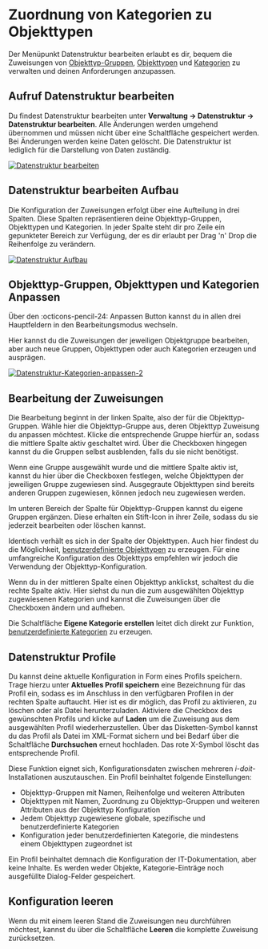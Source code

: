 # Zuordnung von Kategorien zu Objekttypen

Der Menüpunkt Datenstruktur bearbeiten erlaubt es dir, bequem die Zuweisungen von [Objekttyp-Gruppen](../glossar.md), [Objekttypen](../glossar.md) und [Kategorien](../glossar.md) zu verwalten und deinen Anforderungen anzupassen.

## Aufruf Datenstruktur bearbeiten

Du findest Datenstruktur bearbeiten unter **Verwaltung → Datenstruktur → Datenstruktur bearbeiten**. Alle Änderungen werden umgehend übernommen und müssen nicht über eine Schaltfläche gespeichert werden. Bei Änderungen werden keine Daten gelöscht. Die Datenstruktur ist lediglich für die Darstellung von Daten zuständig.

[![Datenstruktur bearbeiten](../assets/images/de/grundlagen/zuordnung-von-kategorien-zu-objekttypen/1-zko.png)](../assets/images/de/grundlagen/zuordnung-von-kategorien-zu-objekttypen/1-zko.png)

## Datenstruktur bearbeiten Aufbau

Die Konfiguration der Zuweisungen erfolgt über eine Aufteilung in drei Spalten. Diese Spalten repräsentieren deine Objekttyp-Gruppen, Objekttypen und Kategorien. In jeder Spalte steht dir pro Zeile ein gepunkteter Bereich zur Verfügung, der es dir erlaubt per Drag 'n' Drop die Reihenfolge zu verändern.

[![Datenstruktur Aufbau](../assets/images/de/grundlagen/zuordnung-von-kategorien-zu-objekttypen/2-zko.png)](../assets/images/de/grundlagen/zuordnung-von-kategorien-zu-objekttypen/2-zko.png)

## Objekttyp-Gruppen, Objekttypen und Kategorien Anpassen

Über den :octicons-pencil-24: Anpassen Button kannst du in allen drei Hauptfeldern in den Bearbeitungsmodus wechseln.

Hier kannst du die Zuweisungen der jeweiligen Objektgruppe bearbeiten, aber auch neue Gruppen, Objekttypen oder auch Kategorien erzeugen und ausprägen.

[![Datenstruktur-Kategorien-anpassen-2](../assets/images/de/grundlagen/zuordnung-von-kategorien-zu-objekttypen/4-zko.png)](../assets/images/de/grundlagen/zuordnung-von-kategorien-zu-objekttypen/4-zko.png)

## Bearbeitung der Zuweisungen

Die Bearbeitung beginnt in der linken Spalte, also der für die Objekttyp-Gruppen. Wähle hier die Objekttyp-Gruppe aus, deren Objekttyp Zuweisung du anpassen möchtest. Klicke die entsprechende Gruppe hierfür an, sodass die mittlere Spalte aktiv geschaltet wird. Über die Checkboxen hingegen kannst du die Gruppen selbst ausblenden, falls du sie nicht benötigst.

Wenn eine Gruppe ausgewählt wurde und die mittlere Spalte aktiv ist, kannst du hier über die Checkboxen festlegen, welche Objekttypen der jeweiligen Gruppe zugewiesen sind. Ausgegraute Objekttypen sind bereits anderen Gruppen zugewiesen, können jedoch neu zugewiesen werden.

Im unteren Bereich der Spalte für Objekttyp-Gruppen kannst du eigene Gruppen ergänzen. Diese erhalten ein Stift-Icon in ihrer Zeile, sodass du sie jederzeit bearbeiten oder löschen kannst.

Identisch verhält es sich in der Spalte der Objekttypen. Auch hier findest du die Möglichkeit, [benutzerdefinierte Objekttypen](benutzerdefinierte-objekttypen.md) zu erzeugen. Für eine umfangreiche Konfiguration des Objekttyps empfehlen wir jedoch die Verwendung der Objekttyp-Konfiguration.

Wenn du in der mittleren Spalte einen Objekttyp anklickst, schaltest du die rechte Spalte aktiv. Hier siehst du nun die zum ausgewählten Objekttyp zugewiesenen Kategorien und kannst die Zuweisungen über die Checkboxen ändern und aufheben.

Die Schaltfläche **Eigene Kategorie erstellen** leitet dich direkt zur Funktion, [benutzerdefinierte Kategorien](benutzerdefinierte-kategorien.md) zu erzeugen.

## Datenstruktur Profile

Du kannst deine aktuelle Konfiguration in Form eines Profils speichern. Trage hierzu unter **Aktuelles Profil speichern** eine Bezeichnung für das Profil ein, sodass es im Anschluss in den verfügbaren Profilen in der rechten Spalte auftaucht. Hier ist es dir möglich, das Profil zu aktivieren, zu löschen oder als Datei herunterzuladen. Aktiviere die Checkbox des gewünschten Profils und klicke auf **Laden** um die Zuweisung aus dem ausgewählten Profil wiederherzustellen. Über das Disketten-Symbol kannst du das Profil als Datei im XML-Format sichern und bei Bedarf über die Schaltfläche **Durchsuchen** erneut hochladen. Das rote X-Symbol löscht das entsprechende Profil.

Diese Funktion eignet sich, Konfigurationsdaten zwischen mehreren _i-doit_\-Installationen auszutauschen. Ein Profil beinhaltet folgende Einstellungen:

-   Objekttyp-Gruppen mit Namen, Reihenfolge und weiteren Attributen
-   Objekttypen mit Namen, Zuordnung zu Objekttyp-Gruppen und weiteren Attributen aus der Objekttyp Konfiguration
-   Jedem Objekttyp zugewiesene globale, spezifische und benutzerdefinierte Kategorien
-   Konfiguration jeder benutzerdefinierten Kategorie, die mindestens einem Objekttypen zugeordnet ist

Ein Profil beinhaltet demnach die Konfiguration der IT-Dokumentation, aber keine Inhalte. Es werden weder Objekte, Kategorie-Einträge noch ausgefüllte Dialog-Felder gespeichert.

## Konfiguration leeren

Wenn du mit einem leeren Stand die Zuweisungen neu durchführen möchtest, kannst du über die Schaltfläche **Leeren** die komplette Zuweisung zurücksetzen.

